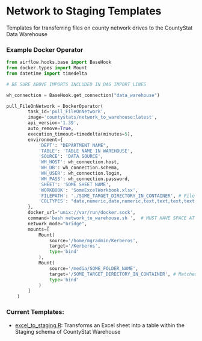 # Network to Staging Templates

Templates for transferring files on county network drives to the CountyStat Data Warehouse

### Example Docker Operator
```python
from airflow.hooks.base import BaseHook
from docker.types import Mount
from datetime import timedelta

# BE SURE ABOVE IMPORTS INCLUDED IN DAG IMPORT LINES

wh_connection = BaseHook.get_connection("data_warehouse")

pull_FileOnNetwork = DockerOperator(
        task_id='pull_FileOnNetwork',
        image='countystats/network_to_warehouse:latest',
        api_version='1.39',
        auto_remove=True,
        execution_timeout=timedelta(minutes=5),
        environment={
            'DEPT': "DEPARTMENT NAME",
            'TABLE': 'TABLE NAME IN WAREHOUSE',
            'SOURCE': 'DATA SOURCE',
            'WH_HOST': wh_connection.host,
            'WH_DB': wh_connection.schema,
            'WH_USER': wh_connection.login,
            'WH_PASS': wh_connection.password,
            'SHEET': 'SOME SHEET NAME',
            'WORKBOOK': 'SomeExcelWorkbook.xlsx',
            'FILEPATH': './SOME_TARGET_DIRECTORY_IN_CONTAINER', # File path within mounted drive to directory, match path specified in target in below mount
            'COLTYPES': "date,numeric,date,numeric,text,text,text,text,text" # Comma Seperated List
        },
        docker_url='unix://var/run/docker.sock',
        command='bash network_to_warehouse.sh ',  # MUST HAVE SPACE AT END OF COMMAND, MUST I TELL YOU
        network_mode="bridge",
        mounts=[
            Mount(
                source='/home/mgradmin/Kerberos',
                target='/Kerberos',
                type='bind'
            ),
            Mount(
                source='/media/SOME_FOLDER_NAME',
                target='/SOME_TARGET_DIRECTORY_IN_CONTAINER', # Matches FILEPATH
                type='bind'
            )
        ]
    )
```

### Current Templates:
* [excel_to_staging.R](excel_to_staging.R): Transforms an Excel sheet into a table within the Staging schema of CountyStat Warehouse